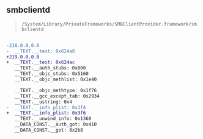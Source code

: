 ## smbclientd

> `/System/Library/PrivateFrameworks/SMBClientProvider.framework/smbclientd`

```diff

-218.0.0.0.0
-  __TEXT.__text: 0x624a8
+219.0.0.0.0
+  __TEXT.__text: 0x624ac
   __TEXT.__auth_stubs: 0x800
   __TEXT.__objc_stubs: 0x5160
   __TEXT.__objc_methlist: 0x1e40

   __TEXT.__objc_methtype: 0x1f76
   __TEXT.__gcc_except_tab: 0x2934
   __TEXT.__ustring: 0x4
-  __TEXT.__info_plist: 0x3f4
+  __TEXT.__info_plist: 0x3f6
   __TEXT.__unwind_info: 0x1368
   __DATA_CONST.__auth_got: 0x410
   __DATA_CONST.__got: 0x2b8

```
